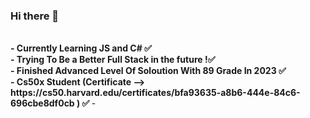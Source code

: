 ### Hi there 👋

<!--
**shayan1alinejad/shayan1alinejad** is a ✨ _special_ ✨ repository because its `README.md` (this file) appears on your GitHub profile.

Here are some ideas to get you started:

- 🔭 I’m currently working on Defender Bot...
- 🌱 I’m currently learning Js and Python...
- ⚡ Fun fact: Html Is Not A Language Of Coding ...
-->
<b>
  <br>
- Currently Learning JS and C# ✅
  <br>
- Trying To Be a Better Full Stack in the future !✅
  <br>
- Finished Advanced Level Of Soloution With 89 Grade In 2023 ✅
  <br>
- Cs50x Student (Certificate --> https://cs50.harvard.edu/certificates/bfa93635-a8b6-444e-84c6-696cbe8df0cb ) ✅
</b>
- 
